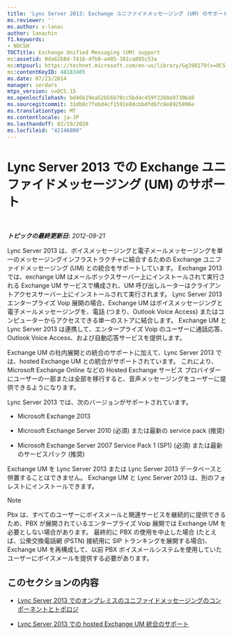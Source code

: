 ```yaml
---
title: 'Lync Server 2013: Exchange ユニファイドメッセージング (UM) のサポート'
ms.reviewer: ''
ms.author: v-lanac
author: lanachin
f1.keywords:
- NOCSH
TOCTitle: Exchange Unified Messaging (UM) support
ms:assetid: 0da62b8d-7416-4fb8-a405-381ca805c53a
ms:mtpsurl: https://technet.microsoft.com/en-us/library/Gg398179(v=OCS.15)
ms:contentKeyID: 48183405
ms.date: 07/23/2014
manager: serdars
mtps_version: v=OCS.15
ms.openlocfilehash: bd46b19ea52b56b70cc5bd4c459f2260a97306d8
ms.sourcegitcommit: 33db8c7febd4cf1591e8dcbbdfd6fc8e8925896e
ms.translationtype: MT
ms.contentlocale: ja-JP
ms.lasthandoff: 02/19/2020
ms.locfileid: "42146800"
---
```

<div data-xmlns="http://www.w3.org/1999/xhtml">

<div class="topic" data-xmlns="http://www.w3.org/1999/xhtml" data-msxsl="urn:schemas-microsoft-com:xslt" data-cs="http://msdn.microsoft.com/">

<div data-asp="https://msdn2.microsoft.com/asp">

# <a name="exchange-unified-messaging-um-support-in-lync-server-2013"></a>Lync Server 2013 での Exchange ユニファイドメッセージング (UM) のサポート

</div>

<div id="mainSection">

<div id="mainBody">

<span> </span>

_**トピックの最終更新日:** 2012-09-21_

Lync Server 2013 は、ボイスメッセージングと電子メールメッセージングを単一のメッセージングインフラストラクチャに結合するための Exchange ユニファイドメッセージング (UM) との統合をサポートしています。 Exchange 2013 では、exchange UM はメールボックスサーバー上にインストールされて実行される Exchange UM サービスで構成され、UM 呼び出しルーターはクライアントアクセスサーバー上にインストールされて実行されます。 Lync Server 2013 エンタープライズ Voip 展開の場合、Exchange UM はボイスメッセージングと電子メールメッセージングを、電話 (つまり、Outlook Voice Access) またはコンピューターからアクセスできる単一のストアに結合します。 Exchange UM と Lync Server 2013 は連携して、エンタープライズ Voip のユーザーに通話応答、Outlook Voice Access、および自動応答サービスを提供します。

Exchange UM の社内展開との統合のサポートに加えて、Lync Server 2013 では、hosted Exchange UM との統合がサポートされています。 これにより、Microsoft Exchange Online などの Hosted Exchange サービス プロバイダーにユーザーの一部または全部を移行すると、音声メッセージングをユーザーに提供できるようになります。

Lync Server 2013 では、次のバージョンがサポートされています。

  - Microsoft Exchange 2013

  - Microsoft Exchange Server 2010 (必須) または最新の service pack (推奨)

  - Microsoft Exchange Server 2007 Service Pack 1 (SP1) (必須) または最新のサービスパック (推奨)

Exchange UM を Lync Server 2013 または Lync Server 2013 データベースと併置することはできません。 Exchange UM と Lync Server 2013 は、別のフォレストにインストールできます。

<div>


> [!NOTE]  
> Pbx は、すべてのユーザーにボイスメールと関連サービスを継続的に提供できるため、PBX が展開されているエンタープライズ Voip 展開では Exchange UM を必要としない場合があります。 最終的に PBX の使用を中止した場合 (たとえば、公衆交換電話網 (PSTN) 接続用に SIP トランキングを展開する場合)、Exchange UM を再構成して、以前 PBX ボイスメールシステムを使用していたユーザーにボイスメールを提供する必要があります。



</div>

<div>

## <a name="in-this-section"></a>このセクションの内容

  - [Lync Server 2013 でのオンプレミスのユニファイドメッセージングのコンポーネントとトポロジ](lync-server-2013-components-and-topologies-for-on-premises-unified-messaging.md)

  - [Lync Server 2013 での hosted Exchange UM 統合のサポート](lync-server-2013-support-for-hosted-exchange-um-integration.md)

</div>

</div>

<span> </span>

</div>

</div>

</div>

